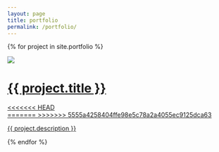```yaml
---
layout: page
title: portfolio
permalink: /portfolio/
---
```


{% for project in site.portfolio %}
<div class="project ">
    <div class="thumbnail">
        <a href="{{ site.baseurl }}{{ project.url }}">
        <img class="thumbnail" src="{{ project.img }}"/>
        <span>
            <h1>{{ project.title }}</h1>
<<<<<<< HEAD
            <br/>
=======
>>>>>>> 5555a4258404ffe98e5c78a2a4055ec9125dca63
            <p>{{ project.description }}</p>
        </span>
        </a>
    </div>
</div>

{% endfor %}







